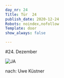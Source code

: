 ```yaml
---
day_nr: 24
Title: Tür  24
publish_date: 2020-12-24
Robots: noindex,nofollow
Template: door
show_always: false

---
```



#24. Dezember

![JA](%assets_url%/pics/24/heruntergekommener-grün.jpg)

nach: Uwe Küstner


